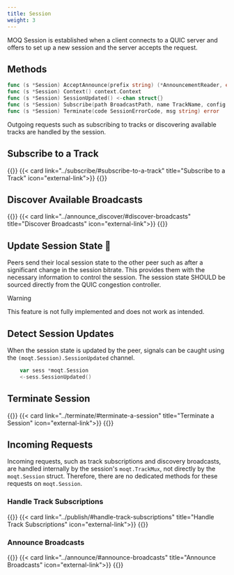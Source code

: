 ```yaml
---
title: Session
weight: 3
---
```


MOQ Session is established when a client connects to a QUIC server and offers to set up a new session and the server accepts the request.

## Methods

```go
func (s *Session) AcceptAnnounce(prefix string) (*AnnouncementReader, error)
func (s *Session) Context() context.Context
func (s *Session) SessionUpdated() <-chan struct{}
func (s *Session) Subscribe(path BroadcastPath, name TrackName, config *TrackConfig) (*TrackReader, error)
func (s *Session) Terminate(code SessionErrorCode, msg string) error
```

Outgoing requests such as subscribing to tracks or discovering available tracks are handled by the session.

## Subscribe to a Track

{{<cards>}}
    {{< card link="../subscribe/#subscribe-to-a-track" title="Subscribe to a Track" icon="external-link">}}
{{</cards>}}

## Discover Available Broadcasts

{{<cards>}}
    {{< card link="../announce_discover/#discover-broadcasts" title="Discover Broadcasts" icon="external-link">}}
{{</cards>}}

## Update Session State 🚧

Peers send their local session state to the other peer such as after a significant change in the session bitrate. This provides them with the necessary information to control the session.
The session state SHOULD be sourced directly from the QUIC congestion controller.

> [!WARNING]
> This feature is not fully implemented and does not work as intended.

## Detect Session Updates

When the session state is updated by the peer, signals can be caught using the `(moqt.Session).SessionUpdated` channel.

```go
    var sess *moqt.Session
    <-sess.SessionUpdated()
```

## Terminate Session

{{<cards>}}
    {{< card link="../terminate/#terminate-a-session" title="Terminate a Session" icon="external-link">}}
{{</cards>}}

## Incoming Requests

Incoming requests, such as track subscriptions and discovery broadcasts, are handled internally by the session's `moqt.TrackMux`, not directly by the `moqt.Session` struct. Therefore, there are no dedicated methods for these requests on `moqt.Session`.

### Handle Track Subscriptions

{{<cards>}}
    {{< card link="../publish/#handle-track-subscriptions" title="Handle Track Subscriptions" icon="external-link">}}
{{</cards>}}

### Announce Broadcasts

{{<cards>}}
    {{< card link="../announce/#announce-broadcasts" title="Announce Broadcasts" icon="external-link">}}
{{</cards>}}